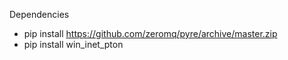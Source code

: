 

Dependencies
- pip install https://github.com/zeromq/pyre/archive/master.zip
- pip install win_inet_pton